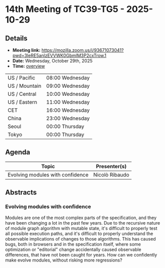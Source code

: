 # 14th Meeting of TC39-TG5 - 2025-10-29

## Details
- **Meeting link:** https://mozilla.zoom.us/j/93671073041?pwd=3IeRE5anlzEVVWK0GbmIM3P2cxTrow.1
- **Date:** Wednesday, October 29th, 2025
- **Time:** [overview](https://www.timeanddate.com/worldclock/converter.html?iso=20251029T150000&p1=tz_pt&p2=tz_mt&p3=tz_ct&p4=tz_et&p5=tz_cet&p6=tz_cst-china&p7=tz_kst&p8=tz_jst)
  
|               |                 |
| ------------- | --------------- |
| US / Pacific  | 08:00 Wednesday |
| US / Mountain | 09:00 Wednesday | 
| US / Central  | 10:00 Wednesday |
| US / Eastern  | 11:00 Wednesday |
|          CET  | 16:00 Wednesday |
|        China  | 23:00 Wednesday |
|        Seoul  | 00:00 Thursday  |
|        Tokyo  | 00:00 Thursday  |

## Agenda
|Topic|Presenter(s)|
|-----|------------|
|Evolving modules with confidence|Nicolò Ribaudo|

## Abstracts

### Evolving modules with confidence

Modules are one of the most complex parts of the specification, and they have been changing a lot in the past few years.
Due to the recursive nature of module graph algorithm with mutable state, it's difficult to properly test all possible execution
paths, and it's difficult to properly understand the observable implications of changes to those algorithms. This has caused bugs,
both in browsers and in the specification itself, where some optimization or "editorial" change accidentally caused observable
differences, that have not been caught for years. How can we confidently make evolve modules, without risking more regressions? 
